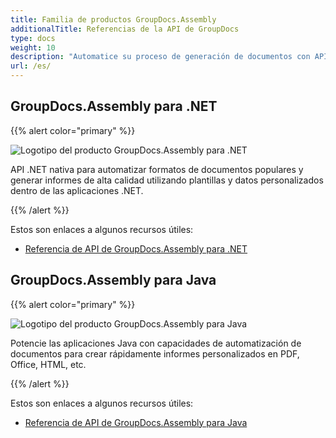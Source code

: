 ```yaml
---
title: Familia de productos GroupDocs.Assembly
additionalTitle: Referencias de la API de GroupDocs
type: docs
weight: 10
description: "Automatice su proceso de generación de documentos con API de ensamblaje de automatización multiplataforma para aumentar la productividad y la precisión"
url: /es/
---
```


## GroupDocs.Assembly para .NET

{{% alert color="primary" %}} 

![Logotipo del producto GroupDocs.Assembly para .NET](../gdocs_net.png)

API .NET nativa para automatizar formatos de documentos populares y generar informes de alta calidad utilizando plantillas y datos personalizados dentro de las aplicaciones .NET.

{{% /alert %}} 

Estos son enlaces a algunos recursos útiles:

- [Referencia de API de GroupDocs.Assembly para .NET](/assembly/es/net/)


## GroupDocs.Assembly para Java

{{% alert color="primary" %}}

![Logotipo del producto GroupDocs.Assembly para Java](../gdocs_java.png)

Potencie las aplicaciones Java con capacidades de automatización de documentos para crear rápidamente informes personalizados en PDF, Office, HTML, etc.

{{% /alert %}}

Estos son enlaces a algunos recursos útiles:

- [Referencia de API de GroupDocs.Assembly para Java](/assembly/java/)
